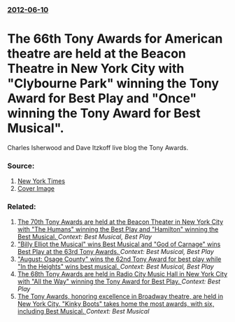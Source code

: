 ### [2012-06-10](/news/2012/06/10/index.md)

# The 66th Tony Awards for American theatre are held at the Beacon Theatre in New York City with "Clybourne Park" winning the Tony Award for Best Play and "Once" winning the Tony Award for Best Musical". 

Charles Isherwood and Dave Itzkoff live blog the Tony Awards.


### Source:

1. [New York Times](http://projects.nytimes.com/tonys/2012/dashboard#sha=5dd75ef47)
1. [Cover Image](https://static01.nyt.com/images/blogs_v3/artsbeat/artsbeat_75.gif)

### Related:

1. [The 70th Tony Awards are held at the Beacon Theater in New York City with "The Humans" winning the Best Play and "Hamilton" winning the Best Musical. ](/news/2016/06/12/the-70th-tony-awards-are-held-at-the-beacon-theater-in-new-york-city-with-the-humans-winning-the-best-play-and-hamilton-winning-the-best.md) _Context: Best Musical, Best Play_
2. [ "Billy Elliot the Musical" wins Best Musical and "God of Carnage" wins Best Play at the 63rd Tony Awards. ](/news/2009/06/7/billy-elliot-the-musical-wins-best-musical-and-god-of-carnage-wins-best-play-at-the-63rd-tony-awards.md) _Context: Best Musical, Best Play_
3. [ "August: Osage County" wins the 62nd Tony Award for best play while "In the Heights" wins best musical. ](/news/2008/06/15/august-osage-county-wins-the-62nd-tony-award-for-best-play-while-in-the-heights-wins-best-musical.md) _Context: Best Musical, Best Play_
4. [The 68th Tony Awards are held in Radio City Music Hall in New York City with "All the Way" winning the Tony Award for Best Play. ](/news/2014/06/8/the-68th-tony-awards-are-held-in-radio-city-music-hall-in-new-york-city-with-all-the-way-winning-the-tony-award-for-best-play.md) _Context: Best Play_
5. [The Tony Awards, honoring excellence in Broadway theatre, are held in New York City. "Kinky Boots" takes home the most awards, with six, including Best Musical. ](/news/2013/06/9/the-tony-awards-honoring-excellence-in-broadway-theatre-are-held-in-new-york-city-kinky-boots-takes-home-the-most-awards-with-six-inc.md) _Context: Best Musical_
